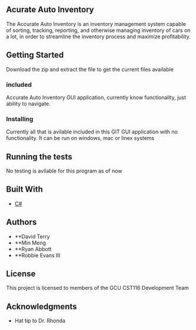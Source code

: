 ## Acurate Auto Inventory

The Accurate Auto Inventory is an inventory management system capable of sorting, tracking, reporting, and
    otherwise managing inventory of cars on a lot, in order to streamline the inventory process and maximize
    profitability.


## Getting Started

Download the zip and extract the file to get the current files available

### included

Accurate Auto Inventory GUI application, currently know functionality, just ability to navigate.

### Installing

Currently all that is avilable included in this GIT GUI application with no functionality. It can be run on windows, mac or linex systems

## Running the tests

No testing is avilable for this program as of now

## Built With

* [C#](https://msdn.microsoft.com) 

## Authors

* **David Terry
* **Min Meng
* **Ryan Abbott
* **Robbie Evans III 


## License

This project is licensed to members of the GCU CST116 Development Team

## Acknowledgments

* Hat tip to Dr. Rhonda
